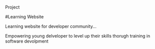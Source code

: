Project 

#Learning Website

Learning website for developer community...

Empowering young delveloper to level up their skills thorugh training in software devolpment
